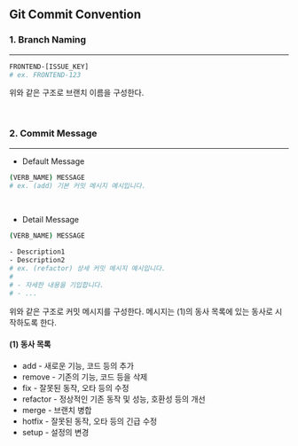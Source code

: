 ## Git Commit Convention

### 1. Branch Naming

---

```bash
FRONTEND-[ISSUE_KEY]
# ex. FRONTEND-123
```

위와 같은 구조로 브랜치 이름을 구성한다.

<br/>

### 2. Commit Message

---

- Default Message

```bash
(VERB_NAME) MESSAGE
# ex. (add) 기본 커밋 메시지 예시입니다.
```

<br/>

- Detail Message

```bash
(VERB_NAME) MESSAGE

- Description1
- Description2
# ex. (refactor) 상세 커밋 메시지 예시입니다.
#
# - 자세한 내용을 기입합니다.
# - ...
```

위와 같은 구조로 커밋 메시지를 구성한다.
메시지는 (1)의 동사 목록에 있는 동사로 시작하도록 한다.

#### (1) 동사 목록

- add - 새로운 기능, 코드 등의 추가
- remove - 기존의 기능, 코드 등을 삭제
- fix - 잘못된 동작, 오타 등의 수정
- refactor - 정상적인 기존 동작 및 성능, 호환성 등의 개선
- merge - 브랜치 병합
- hotfix - 잘못된 동작, 오타 등의 긴급 수정
- setup - 설정의 변경

